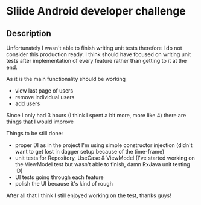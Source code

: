# Sliide Android developer challenge 

## Description
Unfortunately I wasn't able to finish writing unit tests therefore I do not consider this production ready.
I think should have focused on writing unit tests after implementation of every feature rather than getting to it at the end.

As it is the main functionality should be working
* view last page of users
* remove individual users
* add users

Since I only had 3 hours (I think I spent a bit more, more like 4) there are things that I would improve

Things to be still done:
* proper DI as in the project I'm using simple constructor injection (didn't want to get lost in dagger setup because of the time-frame)
* unit tests for Repository, UseCase & ViewModel (I've started working on the ViewModel test but wasn't able to finish, damn RxJava unit testing :D)
* UI tests going through each feature
* polish the UI because it's kind of rough

After all that I think I still enjoyed working on the test, thanks guys!
